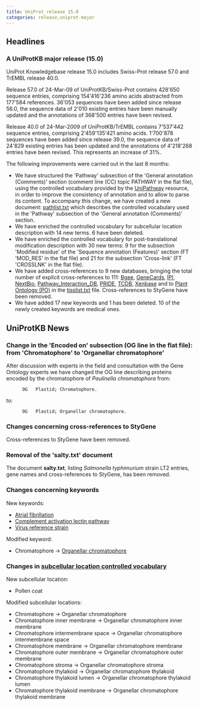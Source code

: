 ```yaml
---
title: UniProt release 15.0
categories: release,uniprot-major
---
```


## Headlines

### A UniProtKB major release (15.0)

UniProt Knowledgebase release 15.0 includes Swiss-Prot release 57.0 and TrEMBL release 40.0.

Release 57.0 of 24-Mar-09 of UniProtKB/Swiss-Prot contains 428'650 sequence entries, comprising 154'416'236 amino acids abstracted from 177'584 references. 36'053 sequences have been added since release 56.0, the sequence data of 2'010 existing entries have been manually updated and the annotations of 368'500 entries have been revised.

Release 40.0 of 24-Mar-2009 of UniProtKB/TrEMBL contains 7'537'442 sequence entries, comprising 2'459'135'421 amino acids. 1'700'878 sequences have been added since release 39.0, the sequence data of 24'829 existing entries has been updated and the annotations of 4'218'268 entries have been revised. This represents an increase of 31%.

The following improvements were carried out in the last 8 months:

-   We have structured the 'Pathway' subsection of the 'General annotation (Comments)' section (comment line (CC) topic PATHWAY in the flat file), using the controlled vocabulary provided by the [UniPathway](http://www.grenoble.prabi.fr/obiwarehouse/unipathway) resource, in order to improve the consistency of annotation and to allow to parse its content. To accompany this change, we have created a new document: [pathlist.txt](http://www.uniprot.org/docs/pathlist) which describes the controlled vocabulary used in the 'Pathway' subsection of the 'General annotation (Comments)' section.
-   We have enriched the controlled vocabulary for subcellular location description with 14 new terms. 6 have been deleted.
-   We have enriched the controlled vocabulary for post-translational modification description with 30 new terms: 9 for the subsection 'Modified residue' of the 'Sequence annotation (Features)' section (FT 'MOD\_RES' in the flat file) and 21 for the subsection 'Cross-link' (FT 'CROSSLNK' in the flat file).
-   We have added cross-references to 9 new databases, bringing the total number of explicit cross-references to 111: [Bgee](http://bgee.unil.ch/bgee/bgee), [GeneCards](http://www.genecards.org/), [IPI](http://www.ebi.ac.uk/IPI/IPIhelp.html), [NextBio](http://www.nextbio.com/), [Pathway\_Interaction\_DB](http://pid.nci.nih.gov/), [PRIDE](http://www.ebi.ac.uk/pride//), [TCDB](http://www.tcdb.org/), [Xenbase](http://www.xenbase.org/) and to [Plant Ontology (PO)](http://www.plantontology.org/) in the [tisslist.txt](http://www.uniprot.org/docs/tisslist) file. Cross-references to StyGene have been removed.
-   We have added 17 new keywords and 1 has been deleted. 10 of the newly created keywords are medical ones.

## UniProtKB News

### Change in the 'Encoded on' subsection (OG line in the flat file): from 'Chromatophore' to 'Organellar chromatophore'

After discussion with experts in the field and consultation with the Gene Ontology experts we have changed the OG line describing proteins encoded by the chromatophore of *Paulinella chromatophora* from:

          OG   Plastid; Chromatophore.
         

to:

          OG   Plastid; Organellar chromatophore.
         

### Changes concerning cross-references to StyGene

Cross-references to StyGene have been removed.

### Removal of the 'salty.txt' document

The document **salty.txt**, listing *Salmonella typhimurium* strain LT2 entries, gene names and cross-references to StyGene, has been removed.

### Changes concerning keywords

New keywords:

-   [Atrial fibrillation](http://www.uniprot.org/keywords/KW-1015)
-   [Complement activation lectin pathway](http://www.uniprot.org/keywords/KW-1016)
-   [Virus reference strain](http://www.uniprot.org/keywords/KW-1017)

Modified keyword:

-   Chromatophore -&gt; [Organellar chromatophore](http://www.uniprot.org/keywords/KW-0622)

### Changes in [subcellular location controlled vocabulary](http://www.uniprot.org/docs/subcell)

New subcellular location:

-   Pollen coat

Modified subcellular locations:

-   Chromatophore -&gt; Organellar chromatophore
-   Chromatophore inner membrane -&gt; Organellar chromatophore inner membrane
-   Chromatophore intermembrane space -&gt; Organellar chromatophore intermembrane space
-   Chromatophore membrane -&gt; Organellar chromatophore membrane
-   Chromatophore outer membrane -&gt; Organellar chromatophore outer membrane
-   Chromatophore stroma -&gt; Organellar chromatophore stroma
-   Chromatophore thylakoid -&gt; Organellar chromatophore thylakoid
-   Chromatophore thylakoid lumen -&gt; Organellar chromatophore thylakoid lumen
-   Chromatophore thylakoid membrane -&gt; Organellar chromatophore thylakoid membrane
